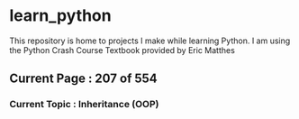# learn_python

This repository is home to projects I make while learning Python. I am using the Python Crash Course Textbook provided by Eric Matthes

## Current Page : 207 of 554

### Current Topic : Inheritance (OOP)
